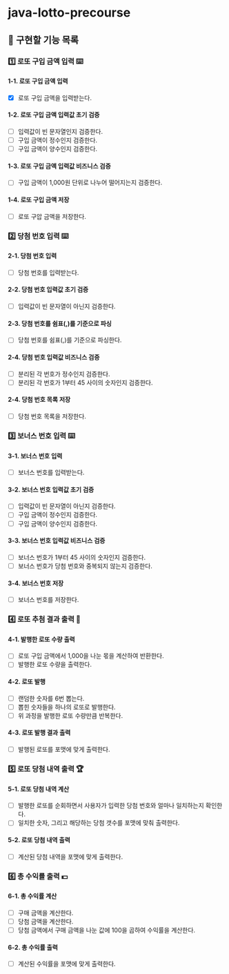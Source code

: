 # java-lotto-precourse

## 🚀 구현할 기능 목록

### 1️⃣ 로또 구입 금액 입력 ⌨️

#### 1-1. 로또 구입 금액 입력

- [x] 로또 구입 금액을 입력받는다.

#### 1-2. 로또 구입 금액 입력값 초기 검증

- [ ] 입력값이 빈 문자열인지 검증한다.
- [ ] 구입 금액이 정수인지 검증한다.
- [ ] 구입 금액이 양수인지 검증한다.

#### 1-3. 로또 구입 금액 입력값 비즈니스 검증

- [ ] 구입 금액이 1,000원 단위로 나누어 떨어지는지 검증한다.

#### 1-4. 로또 구입 금액 저장

- [ ] 로또 구압 금액을 저장한다.

### 2️⃣ 당첨 번호 입력 ⌨️

#### 2-1. 당첨 번호 입력

- [ ] 당첨 번호를 입력받는다.

#### 2-2. 당첨 번호 입력값 초기 검증

- [ ] 입력값이 빈 문자열이 아닌지 검증한다.

#### 2-3. 당첨 번호를 쉼표(,)를 기준으로 파싱

- [ ] 당첨 번호를 쉼표(,)를 기준으로 파싱한다.

#### 2-4. 당첨 번호 입력값 비즈니스 검증

- [ ] 분리된 각 번호가 정수인지 검증한다.
- [ ] 분리된 각 번호가 1부터 45 사이의 숫자인지 검증한다.

#### 2-4. 당첨 번호 목록 저장

- [ ] 당첨 번호 목록을 저장한다.

### 3️⃣ 보너스 번호 입력 ⌨️

#### 3-1. 보너스 번호 입력

- [ ] 보너스 번호를 입력받는다.

#### 3-2. 보너스 번호 입력값 초기 검증

- [ ] 입력값이 빈 문자열이 아닌지 검증한다.
- [ ] 구입 금액이 정수인지 검증한다.
- [ ] 구입 금액이 양수인지 검증한다.

#### 3-3. 보너스 번호 입력값 비즈니스 검증

- [ ] 보너스 번호가 1부터 45 사이의 숫자인지 검증한다.
- [ ] 보너스 번호가 당첨 번호와 중복되지 않는지 검증한다.

#### 3-4. 보너스 번호 저장

- [ ] 보너스 번호를 저장한다.

### 4️⃣ 로또 추첨 결과 출력 📄

#### 4-1. 발행한 로또 수량 출력

- [ ] 로또 구입 금액에서 1,000을 나눈 몫을 계산하여 반환한다.
- [ ] 발행한 로또 수량을 출력한다.

#### 4-2. 로또 발행

- [ ] 랜덤한 숫자를 6번 뽑는다.
- [ ] 뽑힌 숫자들을 하나의 로또로 발행한다.
- [ ] 위 과정을 발행한 로또 수량만큼 반복한다.

#### 4-3. 로또 발행 결과 출력

- [ ] 발행된 로또를 포맷에 맞게 출력한다.

### 5️⃣ 로또 당첨 내역 출력 🏆

#### 5-1.  로또 당첨 내역 계산

- [ ] 발행한 로또를 순회하면서 사용자가 입력한 당첨 번호와 얼마나 일치하는지 확인한다.
- [ ] 일치한 숫자, 그리고 해당하는 당첨 갯수를 포맷에 맞춰 출력한다.

#### 5-2. 로또 당첨 내역 출력

- [ ] 계산된 당첨 내역을 포맷에 맞게 출력한다.

### 6️⃣ 총 수익률 출력 💵

#### 6-1. 총 수익률 계산

- [ ] 구매 금액을 계산한다.
- [ ] 당첨 금액을 계산한다.
- [ ] 당첨 금액에서 구매 금액을 나눈 값에 100을 곱하여 수익률을 계산한다.

#### 6-2. 총 수익률 출력

- [ ] 계산된 수익률을 포맷에 맞게 출력한다.
